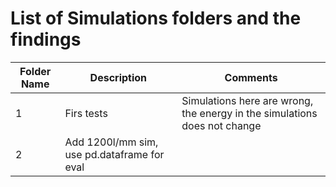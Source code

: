 # List of Simulations folders and the findings


| Folder Name   | Description    | Comments |
|-----|----------------------|----------------------|
| 1 | Firs tests  | Simulations here are wrong, the energy in the simulations does not change | 
| 2 | Add 1200l/mm sim, use pd.dataframe for eval  |              |

